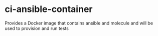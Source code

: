 # ci-ansible-container
Provides a Docker image that contains ansible and molecule and will be used to provision and run tests
